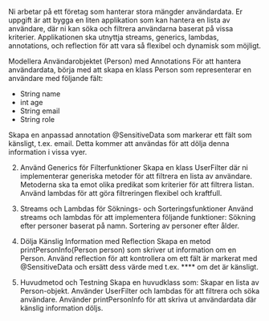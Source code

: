 Ni arbetar på ett företag som hanterar stora mängder användardata. 
Er uppgift är att bygga en liten applikation som kan hantera en lista av användare, där ni kan söka och filtrera användarna baserat på vissa kriterier. 
Applikationen ska utnyttja streams, generics, lambdas, annotations, och reflection för att vara så flexibel och dynamisk som möjligt.

Modellera Användarobjektet (Person) med Annotations
För att hantera användardata, börja med att skapa en klass Person som representerar en användare med följande fält:
- String name
- int age
- String email
- String role

Skapa en anpassad annotation @SensitiveData som markerar ett fält som känsligt, t.ex. email. Detta kommer att användas för att dölja denna information i vissa vyer.

2. Använd Generics för Filterfunktioner
Skapa en klass UserFilter<T> där ni implementerar generiska metoder för att filtrera en lista av användare.
Metoderna ska ta emot olika predikat som kriterier för att filtrera listan. Använd lambdas för att göra filtreringen flexibel och kraftfull.

4. Streams och Lambdas för Söknings- och Sorteringsfunktioner
Använd streams och lambdas för att implementera följande funktioner:
Sökning efter personer baserat på namn.
Sortering av personer efter ålder.

4. Dölja Känslig Information med Reflection
Skapa en metod printPersonInfo(Person person) som skriver ut information om en Person. Använd reflection för att kontrollera om ett fält är markerat med @SensitiveData och ersätt dess värde med t.ex. **** om det är känsligt.

5. Huvudmetod och Testning
Skapa en huvudklass som:
Skapar en lista av Person-objekt.
Använder UserFilter och lambdas för att filtrera och söka användare.
Använder printPersonInfo för att skriva ut användardata där känslig information döljs.
